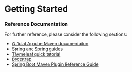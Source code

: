 # Getting Started

### Reference Documentation
For further reference, please consider the following sections:

* [Official Apache Maven documentation](https://maven.apache.org/guides/index.html)
* [Spring](https://spring.io/) and [Spring guides](https://spring.io/guides)
* [Thymeleaf quick tutorial](https://www.thymeleaf.org/doc/tutorials/2.1/usingthymeleaf.html)
* [Bootstrap](https://getbootstrap.com/)
* [Spring Boot Maven Plugin Reference Guide](https://docs.spring.io/spring-boot/docs/2.6.4/maven-plugin/reference/html/)
